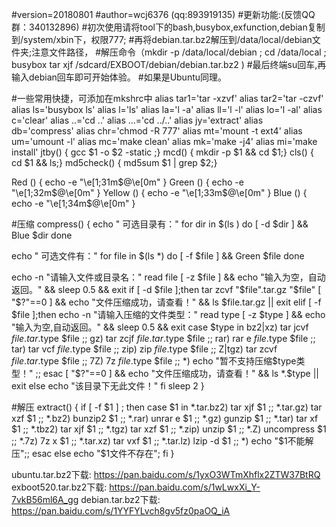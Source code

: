 #version=20180801
#author=wcj6376 (qq:893919135)
#更新功能:(反馈QQ群：340132896)
#初次使用请将tool下的bash,busybox,exfunction,debian复制到/system/xbin下，权限777;
#再将debian.tar.bz2解压到/data/local/debian文件夹;注意文件路径，
#解压命令（mkdir -p /data/local/debian ;  cd /data/local ; busybox tar xjf /sdcard/EXBOOT/debian/debian.tar.bz2 )
#最后终端su回车,再输入debian回车即可开始体验。
#如果是Ubuntu同理。

#一些常用快捷，可添加在mkshrc中
alias tar1='tar -xzvf'
alias tar2='tar -czvf'
alias ls='busybox ls'
alias l='ls'
alias la='l -a'
alias ll='l -l'
alias lo='l -al'
alias c='clear'
alias ..='cd ..'
alias ...='cd ../..'
alias jy='extract'
alias db='compress'
alias chr='chmod -R 777'
alias mt='mount -t ext4'
alias um='umount -l'
alias mc='make clean'
alias mk='make -j4'
alias mi='make install'
jtby() { gcc $1 -o $2 -static ;}
mcd() { mkdir -p $1 && cd $1;}
cls() { cd $1 && ls;}
md5check() { md5sum $1 | grep $2;}

Red () {
echo -e "\e[1;31m$@\e[0m"
}
Green () {
echo -e "\e[1;32m$@\e[0m"
}
Yellow () {
echo -e "\e[1;33m$@\e[0m"
}
Blue () {
echo -e "\e[1;34m$@\e[0m"
}

#压缩
compress()
{
echo "  可选目录有："
for dir in $(ls )
do
  [ -d $dir ] && Blue $dir 
done

echo "  可选文件有："
for file in $(ls *)
do
  [ -f $file ] && Green $file 
done

echo -n "请输入文件或目录名："
read file
[ -z $file ] && echo "输入为空，自动返回。" && sleep  0.5 && exit
if [ -d $file ];then
 tar zcvf "$file".tar.gz "$file"
[ "$?"==0 ] && echo "文件压缩成功，请查看！" && ls $file.tar.gz || exit
elif [ -f $file ];then
echo -n "请输入压缩的文件类型："
read type
[ -z $type ] && echo "输入为空,自动返回。" && sleep 0.5 && exit
case $type in
bz2|xz) tar jcvf ${file}.tar.$type $file
;;
gz)  tar zcjf ${file}.tar.$type $file
;;
rar) rar e $file.$type $file
;;
tar) tar vcf $file.$type $file
;;
zip) zip $file.$type $file
;;
Z|tgz) tar zcvf $file.tar.$type $file
;;
7Z) 7z $file.$type $file
;;
*) echo "暂不支持压缩$type类型！" 
;;
esac
[ "$?"==0 ] && echo "文件压缩成功，请查看！" && ls *.$type || exit
else
echo "该目录下无此文件！"
fi
sleep 2
}

#解压
extract() { 
    if [ -f $1 ] ; then 
      case $1 in 
        *.tar.bz2)   tar xjf $1     ;; 
        *.tar.gz)    tar xzf $1     ;; 
        *.bz2)       bunzip2 $1     ;; 
        *.rar)       unrar e $1     ;; 
        *.gz)        gunzip $1      ;; 
        *.tar)       tar xf $1      ;; 
        *.tbz2)      tar xjf $1     ;; 
        *.tgz)       tar xzf $1     ;; 
        *.zip)       unzip $1       ;; 
        *.Z)         uncompress $1  ;; 
        *.7z)        7z x $1        ;; 
        *.tar.xz)    tar vxf $1       ;;
        *.tar.lz)    lzip -d $1     ;;
        *)     echo "$1不能解压";; 
         esac 
     else 
         echo "$1文件不存在"; 
     fi 
}

ubuntu.tar.bz2下载:
https://pan.baidu.com/s/1yxO3WTmXhflx2ZTW37BtRQ
exboot520.tar.bz2下载:
https://pan.baidu.com/s/1wLwxXi_Y-7vkB56ml6A_gg
debian.tar.bz2下载:
https://pan.baidu.com/s/1YYFYLvch8gv5fz0paOQ_iA
